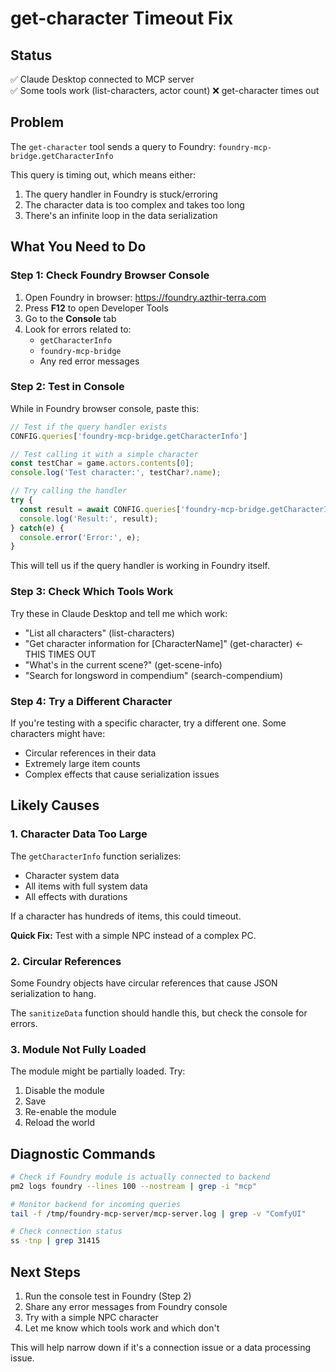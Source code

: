 # get-character Timeout Fix

## Status

✅ Claude Desktop connected to MCP server  
✅ Some tools work (list-characters, actor count)
❌ get-character times out

## Problem

The `get-character` tool sends a query to Foundry: `foundry-mcp-bridge.getCharacterInfo`

This query is timing out, which means either:
1. The query handler in Foundry is stuck/erroring
2. The character data is too complex and takes too long
3. There's an infinite loop in the data serialization

## What You Need to Do

### Step 1: Check Foundry Browser Console

1. Open Foundry in browser: https://foundry.azthir-terra.com
2. Press **F12** to open Developer Tools
3. Go to the **Console** tab
4. Look for errors related to:
   - `getCharacterInfo`
   - `foundry-mcp-bridge`
   - Any red error messages

### Step 2: Test in Console

While in Foundry browser console, paste this:

```javascript
// Test if the query handler exists
CONFIG.queries['foundry-mcp-bridge.getCharacterInfo']

// Test calling it with a simple character
const testChar = game.actors.contents[0];
console.log('Test character:', testChar?.name);

// Try calling the handler
try {
  const result = await CONFIG.queries['foundry-mcp-bridge.getCharacterInfo']({ characterName: testChar?.name });
  console.log('Result:', result);
} catch(e) {
  console.error('Error:', e);
}
```

This will tell us if the query handler is working in Foundry itself.

### Step 3: Check Which Tools Work

Try these in Claude Desktop and tell me which work:
- "List all characters" (list-characters)
- "Get character information for [CharacterName]" (get-character) ← THIS TIMES OUT
- "What's in the current scene?" (get-scene-info)
- "Search for longsword in compendium" (search-compendium)

### Step 4: Try a Different Character

If you're testing with a specific character, try a different one. Some characters might have:
- Circular references in their data
- Extremely large item counts
- Complex effects that cause serialization issues

## Likely Causes

### 1. Character Data Too Large

The `getCharacterInfo` function serializes:
- Character system data
- All items with full system data
- All effects with durations

If a character has hundreds of items, this could timeout.

**Quick Fix:** Test with a simple NPC instead of a complex PC.

### 2. Circular References

Some Foundry objects have circular references that cause JSON serialization to hang.

The `sanitizeData` function should handle this, but check the console for errors.

### 3. Module Not Fully Loaded

The module might be partially loaded. Try:
1. Disable the module
2. Save
3. Re-enable the module
4. Reload the world

## Diagnostic Commands

```bash
# Check if Foundry module is actually connected to backend
pm2 logs foundry --lines 100 --nostream | grep -i "mcp"

# Monitor backend for incoming queries
tail -f /tmp/foundry-mcp-server/mcp-server.log | grep -v "ComfyUI"

# Check connection status
ss -tnp | grep 31415
```

## Next Steps

1. Run the console test in Foundry (Step 2)
2. Share any error messages from Foundry console
3. Try with a simple NPC character
4. Let me know which tools work and which don't

This will help narrow down if it's a connection issue or a data processing issue.

